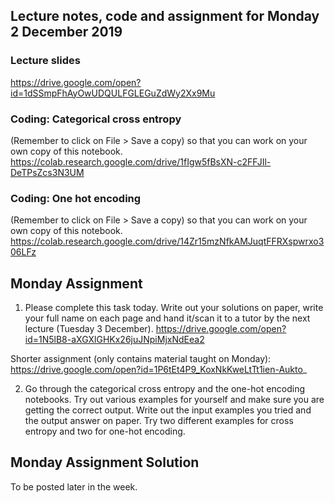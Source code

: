 ## Lecture notes, code and assignment for Monday 2 December 2019

### Lecture slides
https://drive.google.com/open?id=1dSSmpFhAyOwUDQULFGLEGuZdWy2Xx9Mu

### Coding: Categorical cross entropy
(Remember to click on File > Save a copy) so that you can work on your own copy of this notebook.
https://colab.research.google.com/drive/1fIgw5fBsXN-c2FFJIl-DeTPsZcs3N3UM

### Coding: One hot encoding
(Remember to click on File > Save a copy) so that you can work on your own copy of this notebook.
https://colab.research.google.com/drive/14Zr15mzNfkAMJuqtFFRXspwrxo306LFz

## Monday Assignment

1) Please complete this task today. Write out your solutions on paper, write your full name on each page and hand it/scan it to a tutor by the next lecture (Tuesday 3 December).
https://drive.google.com/open?id=1N5lB8-aXGXlGHKx26juJNpiMjxNdEea2

Shorter assignment (only contains material taught on Monday): https://drive.google.com/open?id=1P6tEt4P9_KoxNkKweLtTt1ien-Aukto_

2) Go through the categorical cross entropy and the one-hot encoding notebooks. Try out various examples for yourself and make sure you are getting the correct output. Write out the input examples you tried and the output answer on paper. Try two different examples for cross entropy and two for one-hot encoding.

## Monday Assignment Solution
To be posted later in the week.
